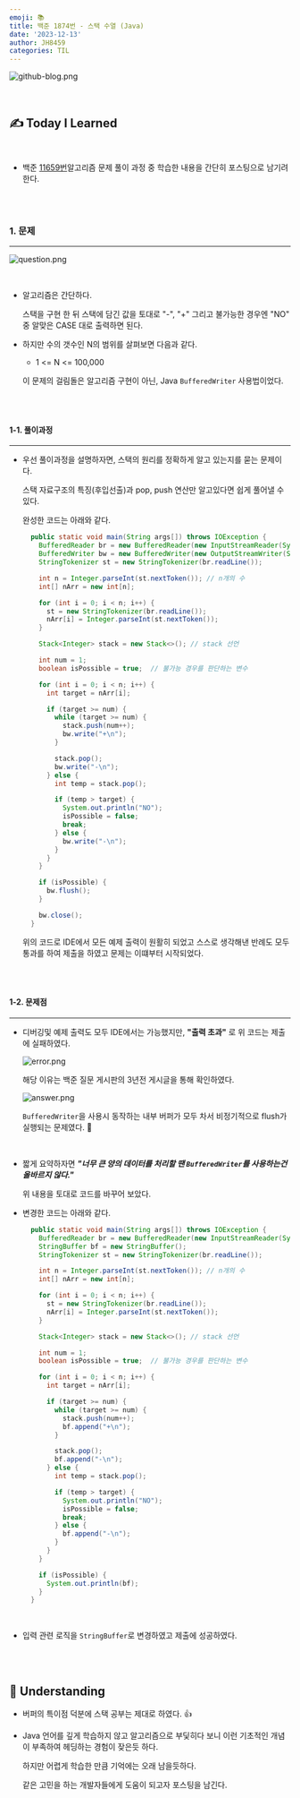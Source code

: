 ```yaml
---
emoji: 📚
title: 백준 1874번 - 스택 수열 (Java)
date: '2023-12-13'
author: JH8459
categories: TIL
---
```


![github-blog.png](../../assets/common/TIL.jpeg)

<br>

## ✍️ **T**oday **I** **L**earned

<br>

- 백준 <a href="https://www.acmicpc.net/problem/1874" target="_blank">11659번</a>알고리즘 문제 풀이 과정 중 학습한 내용을 간단히 포스팅으로 남기려한다.

<br>
<br>

### 1. 문제

---

![question.png](question.png)

<br>

- 알고리즘은 간단하다. 

  스택을 구현 한 뒤 스택에 담긴 값을 토대로 "-", "+" 그리고 불가능한 경우엔 "NO" 중 알맞은 CASE 대로 출력하면 된다.

- 하지만 수의 갯수인 N의 범위를 살펴보면 다음과 같다.

  - 1 <= N <= 100,000

  이 문제의 걸림돌은 알고리즘 구현이 아닌, Java `BufferedWriter` 사용법이었다.


  <br>
  <br>

#### 1-1. 풀이과정

---

- 우선 풀이과정을 설명하자면, 스택의 원리를 정확하게 알고 있는지를 묻는 문제이다.

  스택 자료구조의 특징(후입선출)과 pop, push 연산만 알고있다면 쉽게 풀어낼 수 있다.

  완성한 코드는 아래와 같다.

  ```java
    public static void main(String args[]) throws IOException {
      BufferedReader br = new BufferedReader(new InputStreamReader(System.in));
      BufferedWriter bw = new BufferedWriter(new OutputStreamWriter(System.out));
      StringTokenizer st = new StringTokenizer(br.readLine());

      int n = Integer.parseInt(st.nextToken()); // n개의 수
      int[] nArr = new int[n];

      for (int i = 0; i < n; i++) {
        st = new StringTokenizer(br.readLine());
        nArr[i] = Integer.parseInt(st.nextToken());
      }

      Stack<Integer> stack = new Stack<>(); // stack 선언

      int num = 1;
      boolean isPossible = true;  // 불가능 경우를 판단하는 변수

      for (int i = 0; i < n; i++) {
        int target = nArr[i];

        if (target >= num) {
          while (target >= num) {
            stack.push(num++);
            bw.write("+\n");
          }

          stack.pop();
          bw.write("-\n");
        } else {
          int temp = stack.pop();

          if (temp > target) {
            System.out.println("NO");
            isPossible = false;
            break;
          } else {
            bw.write("-\n");
          }
        }
      }

      if (isPossible) {
        bw.flush();
      }

      bw.close();
    }
  ```

  위의 코드로 IDE에서 모든 예제 출력이 원활히 되었고 스스로 생각해낸 반례도 모두 통과를 하여 제출을 하였고 문제는 이떄부터 시작되었다.

<br>
<br>

#### 1-2. 문제점

---

- 디버깅및 예제 출력도 모두 IDE에서는 가능했지만, **"출력 초과"** 로 위 코드는 제출에 실패하였다.

  ![error.png](error.png)

  해당 이유는 백준 질문 게시판의 3년전 게시글을 통해 확인하였다.

  ![answer.png](answer.png)

  `BufferedWriter`을 사용시 동작하는 내부 버퍼가 모두 차서 비정기적으로 flush가 실행되는 문제였다. 🤔

<br>

- 짧게 요약하자면 ***"너무 큰 양의 데이터를 처리할 땐 `BufferedWriter`를 사용하는건 올바르지 않다."***

  위 내용을 토대로 코드를 바꾸어 보았다.

- 변경한 코드는 아래와 같다.

  ```java
    public static void main(String args[]) throws IOException {
      BufferedReader br = new BufferedReader(new InputStreamReader(System.in));
      StringBuffer bf = new StringBuffer();
      StringTokenizer st = new StringTokenizer(br.readLine());

      int n = Integer.parseInt(st.nextToken()); // n개의 수
      int[] nArr = new int[n];

      for (int i = 0; i < n; i++) {
        st = new StringTokenizer(br.readLine());
        nArr[i] = Integer.parseInt(st.nextToken());
      }

      Stack<Integer> stack = new Stack<>(); // stack 선언

      int num = 1;
      boolean isPossible = true;  // 불가능 경우를 판단하는 변수

      for (int i = 0; i < n; i++) {
        int target = nArr[i];

        if (target >= num) {
          while (target >= num) {
            stack.push(num++);
            bf.append("+\n");
          }

          stack.pop();
          bf.append("-\n");
        } else {
          int temp = stack.pop();

          if (temp > target) {
            System.out.println("NO");
            isPossible = false;
            break;
          } else {
            bf.append("-\n");
          }
        }
      }

      if (isPossible) {
        System.out.println(bf);
      }
    }
  ```

  <br>

- 입력 관련 로직을 `StringBuffer`로 변경하였고 제출에 성공하였다.

<br>
<br>

## 🤔 Understanding

- 버퍼의 특이점 덕분에 스택 공부는 제대로 하였다. 👍

- Java 언어를 깊게 학습하지 않고 알고리즘으로 부딫히다 보니 이런 기초적인 개념이 부족하여 헤딩하는 경험이 잦은듯 하다.

  하지만 어렵게 학습한 만큼 기억에는 오래 남을듯하다.

  같은 고민을 하는 개발자들에게 도움이 되고자 포스팅을 남긴다.

<br>
<br>

